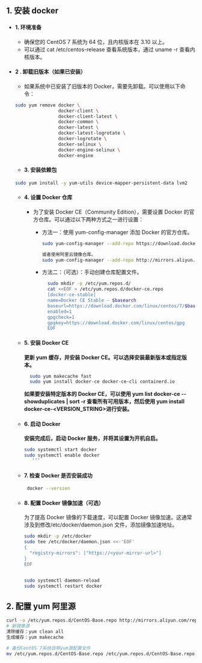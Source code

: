 ## 1. 安装 docker

- #### 1. 环境准备
  - 确保您的 CentOS 7 系统为 64 位，且内核版本在 3.10 以上。
  - 可以通过 cat /etc/centos-release 查看系统版本，通过 uname -r 查看内核版本。
- #### 2 . 卸载旧版本（如果已安装）

  - 如果系统中已安装了旧版本的 Docker，需要先卸载。可以使用以下命令：

  ```bash
  sudo yum remove docker \
                  docker-client \
                  docker-client-latest \
                  docker-common \
                  docker-latest \
                  docker-latest-logrotate \
                  docker-logrotate \
                  docker-selinux \
                  docker-engine-selinux \
                  docker-engine
  ```

  - #### 3. 安装依赖包

  ```bash
  sudo yum install -y yum-utils device-mapper-persistent-data lvm2
  ```

  - #### 4. 设置 Docker 仓库

    - 为了安装 Docker CE（Community Edition），需要设置 Docker 的官方仓库。可以通过以下两种方式之一进行设置：

      - 方法一：使用 yum-config-manager 添加 Docker 的官方仓库。

        ```bash
        sudo yum-config-manager --add-repo https://download.docker.com/linux/centos/docker-ce.repo

        或者使用阿里云镜像仓库。
        sudo yum-config-manager --add-repo http://mirrors.aliyun.com/docker-ce/linux/centos/docker-ce.repo
        ```

      - 方法二：（可选）：手动创建仓库配置文件。
        ```bash
          sudo mkdir -p /etc/yum.repos.d/
          cat <<EOF > /etc/yum.repos.d/docker-ce.repo
          [docker-ce-stable]
          name=Docker CE Stable - $basearch
          baseurl=https://download.docker.com/linux/centos/7/$basearch/stable
          enabled=1
          gpgcheck=1
          gpgkey=https://download.docker.com/linux/centos/gpg
          EOF
        ```

  - #### 5. 安装 Docker CE
    **更新 yum 缓存，并安装 Docker CE。可以选择安装最新版本或指定版本。**
    ```bash
      sudo yum makecache fast
      sudo yum install docker-ce docker-ce-cli containerd.io
    ```
    **如果要安装特定版本的 Docker CE，可以使用 yum list docker-ce --showduplicates | sort -r 查看所有可用版本，然后使用 yum install docker-ce-<VERSION_STRING>进行安装。**
  - #### 6. 启动 Docker
    **安装完成后，启动 Docker 服务，并将其设置为开机自启。**
    ````bash
    sudo systemctl start docker
    sudo systemctl enable docker
       ```
    ````
  - #### 7. 检查 Docker 是否安装成功
    ```bash
     docker --version
    ```
  - #### 8. 配置 Docker 镜像加速（可选）
    为了提高 Docker 镜像的下载速度，可以配置 Docker 镜像加速。这通常涉及到修改/etc/docker/daemon.json 文件，添加镜像加速地址。
    ```bash
    sudo mkdir -p /etc/docker
    sudo tee /etc/docker/daemon.json <<-'EOF'
    {
      "registry-mirrors": ["https://<your-mirror-url>"]
    }
    EOF

    
    sudo systemctl daemon-reload
    sudo systemctl restart docker
    ```

## 2. 配置 yum 阿里源

```bash
curl -o /etc/yum.repos.d/CentOS-Base.repo http://mirrors.aliyun.com/repo/Centos-7.repo
# 新镜像源
清除缓存：yum clean all
生成缓存：yum makecache

# 备份CentOS 7系统自带yum源配置文件
mv /etc/yum.repos.d/CentOS-Base.repo /etc/yum.repos.d/CentOS-Base.repo.backup
```
